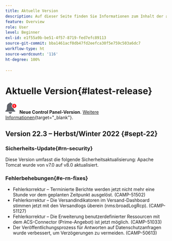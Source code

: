 ```yaml
---
title: Aktuelle Version
description: Auf dieser Seite finden Sie Informationen zum Inhalt der aktuellen Version von Campaign Standard.
feature: Overview
role: User
level: Beginner
exl-id: e1f55a9b-be51-4f57-8719-fed7efc89113
source-git-commit: bba1461acf0db47fd2eefca30f5e759c503a6dc7
workflow-type: ht
source-wordcount: '116'
ht-degree: 100%

---
```



# Aktuelle Version{#latest-release}

![Control Panel](assets/do-not-localize/cp-icon.png) **Neue Control Panel-Version**. [Weitere Informationen](https://experienceleague.adobe.com/docs/control-panel/using/release-notes.html?lang=de){target=&quot;_blank&quot;}.


## Version 22.3 – Herbst/Winter 2022 {#sept-22}

### Sicherheits-Update{#rn-security}

Diese Version umfasst die folgende Sicherheitsaktualisierung: Apache Tomcat wurde von v7.0 auf v8.0 aktualisiert.

### Fehlerbehebungen{#e-rn-fixes}

* Fehlerkorrektur – Terminierte Berichte werden jetzt nicht mehr eine Stunde vor dem geplanten Zeitpunkt ausgelöst. (CAMP-51502)
* Fehlerkorrektur – Die Versandindikatoren im Versand-Dashboard stimmen jetzt mit den Versandlogs überein (nms:broadLogRcp). (CAMP-51127)
* Fehlerkorrektur – Die Erweiterung benutzerdefinierter Ressourcen mit dem ACS-Connector (Prime-Angebot) ist jetzt möglich. (CAMP-51033)
* Der Veröffentlichungsprozess für Antworten auf Datenschutzanfragen wurde verbessert, um Verzögerungen zu vermeiden. (CAMP-50613)

